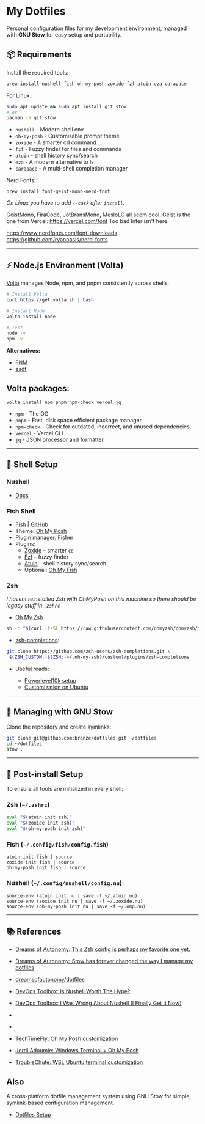 # My Dotfiles

Personal configuration files for my development environment, managed with **GNU Stow** for easy setup and portability.

## 📦 Requirements

Install the required tools:

```bash
brew install nushell fish oh-my-posh zoxide fzf atuin eza carapace
```

For Linux:

```bash
sudo apt update && sudo apt install git stow
# or
pacman -S git stow
```

- `nushell` - Modern shell env
- `oh-my-posh` - Customisable prompt theme
- `zoxide` - A smarter cd command
- `fzf` - Fuzzy finder for files and commands
- `atuin` - shell history sync/search
- `eza` - A modern alternative to ls
- `carapace` - A multi-shell completion manager

Nerd Fonts:

```
brew install font-geist-mono-nerd-font
```

_On Linux you have to add `--cask` after `install`._

GeistMono, FiraCode, JotBransMono, MesloLG all seem cool.
Geist is the one from Vercel: https://vercel.com/font
Too bad Inter isn't here.

https://www.nerdfonts.com/font-downloads
https://github.com/ryanoasis/nerd-fonts

---

## ⚡ Node.js Environment (Volta)

[Volta](https://volta.sh) manages Node, npm, and pnpm consistently across shells.

```bash
# Install Volta
curl https://get.volta.sh | bash

# Install Node
volta install node

# Test
node -v
npm -v
```

**Alternatives:**

- [FNM](https://github.com/Schniz/fnm)
- [asdf](https://asdf-vm.com/)

## Volta packages:

```
volta install npm pnpm npm-check vercel jq
```

- `npm` - The OG
- `pnpm` - Fast, disk space efficient package manager
- `npm-check` - Check for outdated, incorrect, and unused dependencies.
- `vercel` - Vercel CLI
- `jq` - JSON processor and formatter

---

## 🐚 Shell Setup

### Nushell

- [Docs](https://www.nushell.sh/book/installation.html)

### Fish Shell

- [Fish](https://fishshell.com/) | [GitHub](https://github.com/fish-shell/fish-shell)
- Theme: [Oh My Posh](https://ohmyposh.dev/)
- Plugin manager: [Fisher](https://github.com/jorgebucaran/fisher)
- Plugins:
  - [Zoxide](https://github.com/ajeetdsouza/zoxide) – smarter `cd`
  - [Fzf](https://github.com/junegunn/fzf) – fuzzy finder
  - [Atuin](https://atuin.sh/) – shell history sync/search
  - Optional: [Oh My Fish](https://github.com/oh-my-fish/oh-my-fish)

### Zsh

_I havent reinstalled Zsh with OhMyPosh on this machine so there should be legacy stuff in `.zshrc`_

- [Oh My Zsh](https://ohmyz.sh/)

```bash
sh -c "$(curl -fsSL https://raw.githubusercontent.com/ohmyzsh/ohmyzsh/master/tools/install.sh)"
```

- [zsh-completions](https://github.com/zsh-users/zsh-completions):

```bash
git clone https://github.com/zsh-users/zsh-completions.git \
 ${ZSH_CUSTOM:-${ZSH:-~/.oh-my-zsh}/custom}/plugins/zsh-completions
```

- Useful reads:

  - [Powerlevel10k setup](https://dev.to/abdfnx/oh-my-zsh-powerlevel10k-cool-terminal-1no0)
  - [Customization on Ubuntu](https://medium.com/@satriajanaka09/setup-zsh-oh-my-zsh-powerlevel10k-on-ubuntu-20-04-c4a4052508fd)

---

## 🔗 Managing with GNU Stow

Clone the repository and create symlinks:

```bash
git clone git@github.com:bronze/dotfiles.git ~/dotfiles
cd ~/dotfiles
stow .
```

---

## 🚀 Post-install Setup

To ensure all tools are initialized in every shell:

### Zsh (`~/.zshrc`)

```bash
eval "$(atuin init zsh)"
eval "$(zoxide init zsh)"
eval "$(oh-my-posh init zsh)"
```

### Fish (`~/.config/fish/config.fish`)

```fish
atuin init fish | source
zoxide init fish | source
oh-my-posh init fish | source
```

### Nushell (`~/.config/nushell/config.nu`)

```nu
source-env (atuin init nu | save -f ~/.atuin.nu)
source-env (zoxide init nu | save -f ~/.zoxide.nu)
source-env (oh-my-posh init nu | save -f ~/.omp.nu)
```

---

## 📚 References

- [Dreams of Autonomy: This Zsh config is perhaps my favorite one yet.](https://youtu.be/ud7YxC33Z3w)
- [Dreams of Autonomy: Stow has forever changed the way I manage my dotfiles](https://youtu.be/y6XCebnB9gs)
- [dreamsofautonomy/dotfiles](https://github.com/dreamsofautonomy/dotfiles)

- [DevOps Toolbox: Is Nushell Worth The Hype?](https://youtu.be/uJsZATwQ3R8)
- [DevOps Toolbox: I Was Wrong About Nushell (I Finally Get It Now)](https://youtu.be/LFBOLx5KiME)
- [](https://youtu.be/)
- [](https://youtu.be/)

- [TechTimeFly: Oh My Posh customization](https://youtu.be/nGHgyPLi7UM)
- [Jordi Adoumie: Windows Terminal + Oh My Posh](https://youtu.be/lxNLJsDKyU4)
- [TroubleChute: WSL Ubuntu terminal customization](https://youtu.be/2LEnBXH8xV0)

## Also

A cross-platform dotfile management system using GNU Stow for simple, symlink-based configuration management.

- [Dotfiles Setup](https://github.com/ugudlado/shell)
